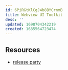 ```yaml
---
id: 6PiRGtKlCgJ4b8BYCrnmB
title: Webview UI Toolkit
desc: ''
updated: 1698704342219
created: 1635564723474
---
```




## Resources

- [release party](https://www.youtube.com/watch?v=G4jjCN8uQAg&t=858s)
